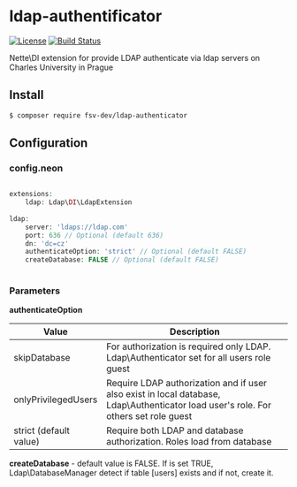 # ldap-authentificator
[![License](https://img.shields.io/badge/license-GPLv2-blue.svg)](https://img.shields.io/badge/license-GPLv2-blue.svg)
[![Build Status](https://travis-ci.org/fsv-dev/ldap-authenticator.svg?branch=master)](https://travis-ci.org/fsv-dev/ldap-authenticator)

Nette\DI extension for provide LDAP authenticate via ldap servers on Charles University in Prague

## Install
```sh
$ composer require fsv-dev/ldap-authenticator
```

## Configuration

### config.neon
```php

extensions:
	ldap: Ldap\DI\LdapExtension
	
ldap:
    server: 'ldaps://ldap.com'
    port: 636 // Optional (default 636)
    dn: 'dc=cz'
    authenticateOption: 'strict' // Optional (default FALSE)
    createDatabase: FALSE // Optional (default FALSE)
    	
```

### Parameters
**authenticateOption**

Value | Description
------------ | -------------
skipDatabase | For authorization is required only LDAP. Ldap\Authenticator set for all users role guest
onlyPrivilegedUsers | Require LDAP authorization and if user also exist in local database, Ldap\Authenticator load user's role. For others set role guest
strict (default value) | Require both LDAP and database authorization. Roles load from database


**createDatabase** - default value is FALSE. If is set TRUE, Ldap\DatabaseManager detect if table [users] exists and if not, create it.

